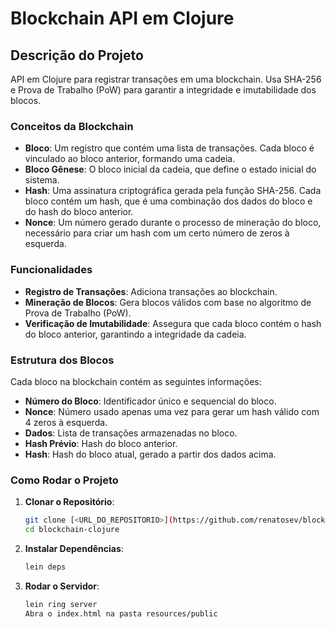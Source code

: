 # Blockchain API em Clojure

## Descrição do Projeto

API em Clojure para registrar transações em uma blockchain. Usa SHA-256 e Prova de Trabalho (PoW) para garantir a integridade e imutabilidade dos blocos.

### Conceitos da Blockchain

- **Bloco**: Um registro que contém uma lista de transações. Cada bloco é vinculado ao bloco anterior, formando uma cadeia.
- **Bloco Gênese**: O bloco inicial da cadeia, que define o estado inicial do sistema.
- **Hash**: Uma assinatura criptográfica gerada pela função SHA-256. Cada bloco contém um hash, que é uma combinação dos dados do bloco e do hash do bloco anterior.
- **Nonce**: Um número gerado durante o processo de mineração do bloco, necessário para criar um hash com um certo número de zeros à esquerda.

### Funcionalidades

- **Registro de Transações**: Adiciona transações ao blockchain.
- **Mineração de Blocos**: Gera blocos válidos com base no algoritmo de Prova de Trabalho (PoW).
- **Verificação de Imutabilidade**: Assegura que cada bloco contém o hash do bloco anterior, garantindo a integridade da cadeia.

### Estrutura dos Blocos

Cada bloco na blockchain contém as seguintes informações:

- **Número do Bloco**: Identificador único e sequencial do bloco.
- **Nonce**: Número usado apenas uma vez para gerar um hash válido com 4 zeros à esquerda.
- **Dados**: Lista de transações armazenadas no bloco.
- **Hash Prévio**: Hash do bloco anterior.
- **Hash**: Hash do bloco atual, gerado a partir dos dados acima.

### Como Rodar o Projeto

1. **Clonar o Repositório**:
   ```bash
   git clone [<URL_DO_REPOSITORIO>](https://github.com/renatosev/blockchain-clojure.git)
   cd blockchain-clojure

2. **Instalar Dependências**:
    ```bash
    lein deps
3. **Rodar o Servidor**:
    ```bash
    lein ring server
    Abra o index.html na pasta resources/public
